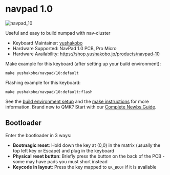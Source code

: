 # navpad 1.0

![navpad_10](https://imgur.com/zxElDdWh.jpg)

Useful and easy to build numpad with nav-cluster

* Keyboard Maintainer: [yushakobo](https://github.com/yushakobo)
* Hardware Supported: NavPad 1.0 PCB, Pro Micro
* Hardware Availability: https://shop.yushakobo.jp/products/navpad-10

Make example for this keyboard (after setting up your build environment):

    make yushakobo/navpad/10:default

Flashing example for this keyboard:

    make yushakobo/navpad/10:default:flash

See the [build environment setup](https://docs.qmk.fm/#/getting_started_build_tools) and the [make instructions](https://docs.qmk.fm/#/getting_started_make_guide) for more information. Brand new to QMK? Start with our [Complete Newbs Guide](https://docs.qmk.fm/#/newbs).

## Bootloader

Enter the bootloader in 3 ways:

* **Bootmagic reset**: Hold down the key at (0,0) in the matrix (usually the top left key or Escape) and plug in the keyboard
* **Physical reset button**: Briefly press the button on the back of the PCB - some may have pads you must short instead
* **Keycode in layout**: Press the key mapped to `QK_BOOT` if it is available
